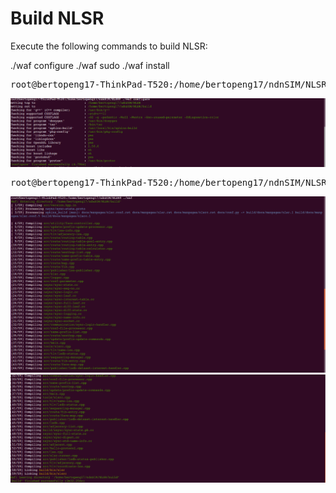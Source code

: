 
# Build NLSR

Execute the following commands to build NLSR:

./waf configure
./waf
sudo ./waf install

<pre>
root@bertopeng17-ThinkPad-T520:/home/bertopeng17/ndnSIM/NLSR# <b>./waf configure</b>
</pre>
![alt tag](https://github.com/Telmat2015/NDNWork/blob/master/NLSR/image/Screenshot%20from%202016-10-27%2017-09-15.png)


<pre>
root@bertopeng17-ThinkPad-T520:/home/bertopeng17/ndnSIM/NLSR# <b>./waf</b>
</pre>
![alt tag](https://github.com/Telmat2015/NDNWork/blob/master/NLSR/image/Screenshot%20from%202016-10-27%2017-06-38.png)
![alt tag](https://github.com/Telmat2015/NDNWork/blob/master/NLSR/image/Screenshot%20from%202016-10-27%2017-11-32.png)
